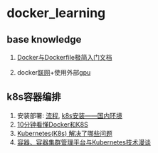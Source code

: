 # docker_learning
## base knowledge
1. [Docker与Dockerfile极简入门文档](https://blog.csdn.net/qq_33256688/article/details/80319673#t4)

2. docker[联网](https://blog.csdn.net/ithaibiantingsong/article/details/81386307?utm_medium=distribute.pc_relevant.none-task-blog-2~default~baidujs_baidulandingword~default-0.no_search_link&spm=1001.2101.3001.4242.1&utm_relevant_index=3)+使用外部[gpu](https://blog.csdn.net/weixin_35775446/article/details/113537369)

## k8s容器编排
1. 安装部署: [流程](https://zhuanlan.zhihu.com/p/97605697), [k8s安装——国内环境](https://zhuanlan.zhihu.com/p/46341911)
2. [10分钟看懂Docker和K8S](https://zhuanlan.zhihu.com/p/53260098)
3. [Kubernetes(K8s) 解决了哪些问题](https://www.zhihu.com/question/329365548)
4. [容器、容器集群管理平台与Kubernetes技术漫谈
](https://blog.csdn.net/watermelonbig/article/details/83965399)
